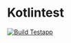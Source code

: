 # Kotlintest

[![Build Testapp](https://github.com/jankb/kotlintest/actions/workflows/build.yaml/badge.svg)](https://github.com/jankb/kotlintest/actions/workflows/build.yaml)
